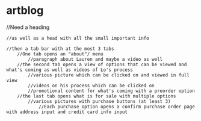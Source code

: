 # artblog

//Need a heading

    //as well as a head with all the small important info

    //then a tab bar with at the most 3 tabs
        //One tab opens an "about"/ menu
            //paragraph about Lauren and maybe a video as well
        //the second tab opens a view of options that can be viewed and what's coming as well as videos of Lo's process
            //various picture which can be clicked on and viewed in full view
            //videos on his process which can be clicked on
            //promotional content for what's coming with a preorder option
        //the last tab opens what is for sale with multiple options
            //various pictures with purchase buttons (at least 3)
                //Each purchase option opens a confirm purchase order page with address input and credit card info input